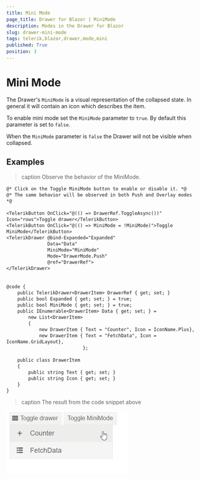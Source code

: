 ```yaml
---
title: Mini Mode
page_title: Drawer for Blazor | MiniMode
description: Modes in the Drawer for Blazor
slug: drawer-mini-mode
tags: telerik,blazor,drawer,mode,mini
published: True
position: 3
---
```


# Mini Mode

The Drawer's `MiniMode` is a visual representation of the collapsed state. In general it will contain an icon which describes the item.

To enable mini mode set the `MiniMode` parameter to `true`. By default this parameter is set to `false`.

When the `MiniMode` parameter is `false` the Drawer will not be visible when collapsed.

## Examples

>caption Observe the behavior of the MiniMode.

````CSHTML
@* Click on the Toggle MiniMode button to enable or disable it. *@
@* The same behavior will be observed in both Push and Overlay modes *@

<TelerikButton OnClick="@(() => DrawerRef.ToggleAsync())" Icon="rows">Toggle drawer</TelerikButton>
<TelerikButton OnClick="@(() => MiniMode = !MiniMode)">Toggle MiniMode</TelerikButton>
<TelerikDrawer @bind-Expanded="Expanded"
               Data="Data"
               MiniMode="MiniMode"
               Mode="DrawerMode.Push"
               @ref="DrawerRef">
</TelerikDrawer>


@code {
    public TelerikDrawer<DrawerItem> DrawerRef { get; set; }
    public bool Expanded { get; set; } = true;
    public bool MiniMode { get; set; } = true;
    public IEnumerable<DrawerItem> Data { get; set; } =
        new List<DrawerItem>
        {
            new DrawerItem { Text = "Counter", Icon = IconName.Plus},
            new DrawerItem { Text = "FetchData", Icon = IconName.GridLayout},
                            };

    public class DrawerItem
    {
        public string Text { get; set; }
        public string Icon { get; set; }
    }
}

````

>caption The result from the code snippet above

![drawer basic example](images/drawer-minimode-push-example.gif)
